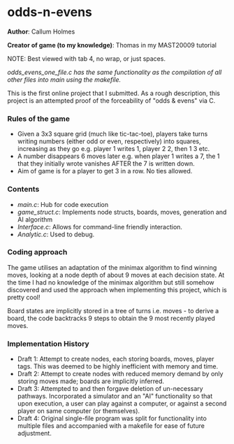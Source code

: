 # odds-n-evens

**Author**: Callum Holmes

**Creator of game (to my knowledge)**: Thomas in my MAST20009 tutorial

NOTE: Best viewed with tab 4, no wrap, or just spaces.

*odds_evens_one_file.c has the same functionality as the compilation of all other files into main using the makefile.*

This is the first online project that I submitted. As a rough description, this project is an attempted proof of the forceability of "odds & evens" via C.

### Rules of the game
- Given a 3x3 square grid (much like tic-tac-toe), players take turns writing numbers (either odd or even, respectively) into squares,  increasing as they go e.g. player 1 writes 1, player 2 2, then 1 3 etc.
- A number disappears 6 moves later e.g. when player 1 writes a 7, the 1 that they initially wrote vanishes AFTER the 7 is written down.
- Aim of game is for a player to get 3 in a row. No ties allowed. 

### Contents
- *main.c*: Hub for code execution
- *game_struct.c*: Implements node structs, boards, moves, generation and AI algorithm
- *Interface.c*: Allows for command-line friendly interaction.
- *Analytic.c*: Used to debug.

### Coding approach
The game utilises an adaptation of the minimax algorithm to find winning moves, looking at a node depth of about 9 moves at each decision state. At the time I had no knowledge of the minimax algorithm but still somehow discovered and used the approach when implementing this project, which is pretty cool!

Board states are implicitly stored in a tree of turns i.e. moves - to derive a board, the code backtracks 9 steps to obtain the 9 most recently played moves. 

### Implementation History
- Draft 1: Attempt to create nodes, each storing boards, moves, player tags. This was deemed to be highly inefficient with memory and time. 
- Draft 2: Attempt to create nodes with reduced memory demand by only storing moves made; boards are implicitly inferred.
- Draft 3: Attempted to and then forgave deletion of un-necessary pathways. Incorporated a simulator and an "AI" functionality so that upon execution, a user can play against a computer, or against a second player on same computer (or themselves). 
- Draft 4: Original single-file program was split for functionality into multiple files and accompanied with a makefile for ease of future adjustment.
